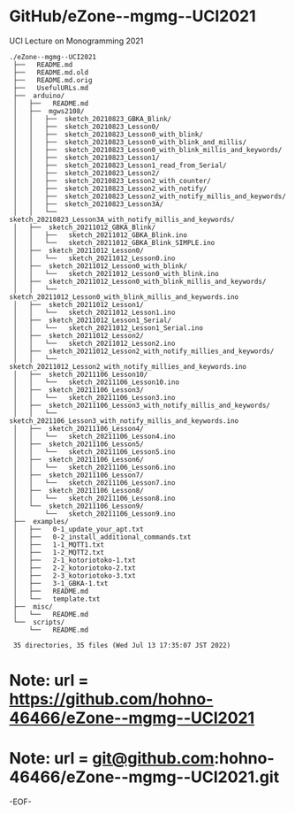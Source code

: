 # GitHub/eZone--mgmg--UCI2021

UCI Lecture on Monogramming 2021

    ./eZone--mgmg--UCI2021
     ├──   README.md
     ├──   README.md.old
     ├──   README.md.orig
     ├──   UsefulURLs.md
     ├──  arduino/
     │   ├──   README.md
     │   ├──  mgws2108/
     │   │   ├──  sketch_20210823_GBKA_Blink/
     │   │   ├──  sketch_20210823_Lesson0/
     │   │   ├──  sketch_20210823_Lesson0_with_blink/
     │   │   ├──  sketch_20210823_Lesson0_with_blink_and_millis/
     │   │   ├──  sketch_20210823_Lesson0_with_blink_millis_and_keywords/
     │   │   ├──  sketch_20210823_Lesson1/
     │   │   ├──  sketch_20210823_Lesson1_read_from_Serial/
     │   │   ├──  sketch_20210823_Lesson2/
     │   │   ├──  sketch_20210823_Lesson2_with_counter/
     │   │   ├──  sketch_20210823_Lesson2_with_notify/
     │   │   ├──  sketch_20210823_Lesson2_with_notify_millis_and_keywords/
     │   │   ├──  sketch_20210823_Lesson3A/
     │   │   └──  sketch_20210823_Lesson3A_with_notify_millis_and_keywords/
     │   ├──  sketch_20211012_GBKA_Blink/
     │   │   ├──   sketch_20211012_GBKA_Blink.ino
     │   │   └──   sketch_20211012_GBKA_Blink_SIMPLE.ino
     │   ├──  sketch_20211012_Lesson0/
     │   │   └──   sketch_20211012_Lesson0.ino
     │   ├──  sketch_20211012_Lesson0_with_blink/
     │   │   └──   sketch_20211012_Lesson0_with_blink.ino
     │   ├──  sketch_20211012_Lesson0_with_blink_millis_and_keywords/
     │   │   └──   sketch_20211012_Lesson0_with_blink_millis_and_keywords.ino
     │   ├──  sketch_20211012_Lesson1/
     │   │   └──   sketch_20211012_Lesson1.ino
     │   ├──  sketch_20211012_Lesson1_Serial/
     │   │   └──   sketch_20211012_Lesson1_Serial.ino
     │   ├──  sketch_20211012_Lesson2/
     │   │   └──   sketch_20211012_Lesson2.ino
     │   ├──  sketch_20211012_Lesson2_with_notify_millies_and_keywords/
     │   │   └──   sketch_20211012_Lesson2_with_notify_millies_and_keywords.ino
     │   ├──  sketch_20211106_Lesson10/
     │   │   └──   sketch_20211106_Lesson10.ino
     │   ├──  sketch_20211106_Lesson3/
     │   │   └──   sketch_20211106_Lesson3.ino
     │   ├──  sketch_20211106_Lesson3_with_notify_millis_and_keywords/
     │   │   └──   sketch_2021106_Lesson3_with_notify_millis_and_keywords.ino
     │   ├──  sketch_20211106_Lesson4/
     │   │   └──   sketch_20211106_Lesson4.ino
     │   ├──  sketch_20211106_Lesson5/
     │   │   └──   sketch_20211106_Lesson5.ino
     │   ├──  sketch_20211106_Lesson6/
     │   │   └──   sketch_20211106_Lesson6.ino
     │   ├──  sketch_20211106_Lesson7/
     │   │   └──   sketch_20211106_Lesson7.ino
     │   ├──  sketch_20211106_Lesson8/
     │   │   └──   sketch_20211106_Lesson8.ino
     │   └──  sketch_20211106_Lesson9/
     │       └──   sketch_20211106_Lesson9.ino
     ├──  examples/
     │   ├──   0-1_update_your_apt.txt
     │   ├──   0-2_install_additional_commands.txt
     │   ├──   1-1_MQTT1.txt
     │   ├──   1-2_MQTT2.txt
     │   ├──   2-1_kotoriotoko-1.txt
     │   ├──   2-2_kotoriotoko-2.txt
     │   ├──   2-3_kotoriotoko-3.txt
     │   ├──   3-1_GBKA-1.txt
     │   ├──   README.md
     │   └──   template.txt
     ├──  misc/
     │   └──   README.md
     └──  scripts/
         └──   README.md
     
     35 directories, 35 files (Wed Jul 13 17:35:07 JST 2022)


# Note: url = https://github.com/hohno-46466/eZone--mgmg--UCI2021

# Note: url = git@github.com:hohno-46466/eZone--mgmg--UCI2021.git

-EOF-

